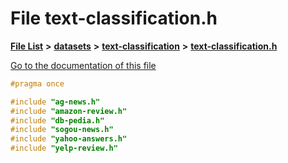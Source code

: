 

# File text-classification.h

[**File List**](files.md) **>** [**datasets**](dir_29ff4802398ba4a572b958e731c7adb4.md) **>** [**text-classification**](dir_50f41150f848aea77b9741968a6098a5.md) **>** [**text-classification.h**](text-classification_8h.md)

[Go to the documentation of this file](text-classification_8h.md)


```C++
#pragma once

#include "ag-news.h"
#include "amazon-review.h"
#include "db-pedia.h"
#include "sogou-news.h"
#include "yahoo-answers.h"
#include "yelp-review.h"
```


